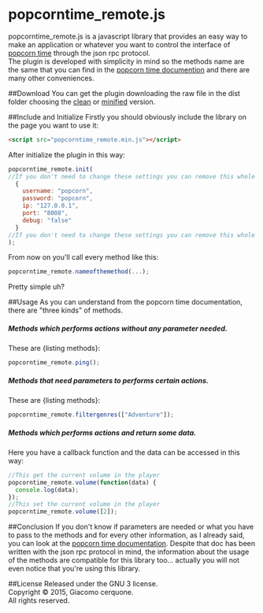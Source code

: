 # popcorntime_remote.js
popcorntime_remote.js is a javascript library that provides an easy way to make an application or whatever you want to control the interface of [popcorn time](https://popcorntime.io/) through the json rpc protocol.<br>
The plugin is developed with simplicity in mind so the methods name are the same that you can find in the [popcorn time documention](https://git.popcorntime.io/popcorntime/desktop/blob/master/docs/json-rpc-api.md) and there are many other conveniences.

##Download
You can get the plugin downloading the raw file in the dist folder choosing the [clean](https://raw.githubusercontent.com/giacomocerquone/popcorntime_remote.js/master/dist/popcorntime_remote.js) or [minified](https://raw.githubusercontent.com/giacomocerquone/popcorntime_remote.js/master/dist/popcorntime_remote.min.js) version.

##Include and Initialize
Firstly you should obviously include the library on the page you want to use it:
```html
<script src="popcorntime_remote.min.js"></script>
```
After initialize the plugin in this way:
```javascript
popcorntime_remote.init(
//If you don't need to change these settings you can remove this whole part
  {
    username: "popcorn",
    password: "popcorn",
    ip: "127.0.0.1",
    port: "8008",
    debug: "false"
  }
//If you don't need to change these settings you can remove this whole part
);
```
From now on you'll call every method like this:
```javascript
popcorntime_remote.nameofthemethod(...);
```
Pretty simple uh?

##Usage
As you can understand from the popcorn time documentation, there are "three kinds" of methods.

##### Methods which performs actions without any parameter needed.<br>
These are {listing methods}:<br>
```javascript
popcorntime_remote.ping();
```
##### Methods that need parameters to performs certain actions.<br>
These are {listing methods}:<br>
```javascript
popcorntime_remote.filtergenres(["Adventure"]);
```
##### Methods which performs actions and return some data.<br>
Here you have a callback function and the data can be accessed in this way:
```javascript
//This get the current volume in the player
popcorntime_remote.volume(function(data) {
  console.log(data);
});
//This set the current volume in the player
popcorntime_remote.volume([2]);
```

##Conclusion
If you don't know if parameters are needed or what you have to pass to the methods and for every other information, as I already said, you can look at the [popcorn time documentation](https://git.popcorntime.io/popcorntime/desktop/blob/master/docs/json-rpc-api.md). Despite that doc has been written with the json rpc protocol in mind, the information about the usage of the methods are compatible for this library too... actually you will not even notice that you're using this library.

##License
Released under the GNU 3 license.<br>
Copyright © 2015, Giacomo cerquone.<br>
All rights reserved.
